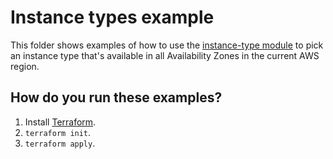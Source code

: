 # Instance types example

This folder shows examples of how to use the [instance-type module](https://github.com/terraform-modules-krish/terraform-aws-utilities/blob/v0.5.1/modules/instance-type) to pick an instance type
that's available in all Availability Zones in the current AWS region.




## How do you run these examples?

1. Install [Terraform](https://www.terraform.io/).
1. `terraform init`.
1. `terraform apply`.




